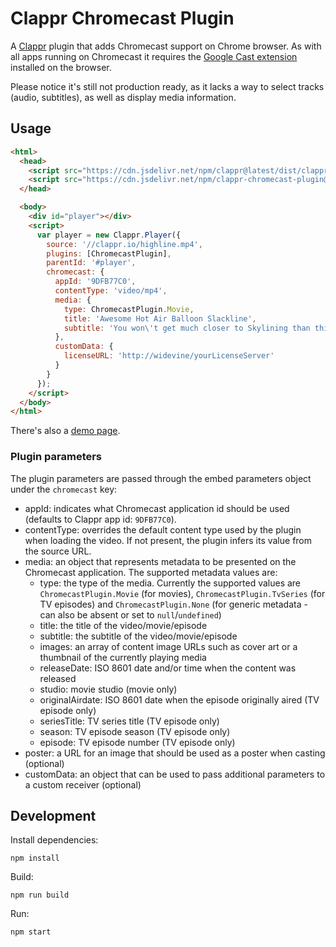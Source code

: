 # Clappr Chromecast Plugin

A [Clappr](https://github.com/clappr/clappr) plugin that adds Chromecast support on Chrome browser. As with all apps running on Chromecast it requires the [Google Cast extension](https://chrome.google.com/webstore/detail/google-cast/boadgeojelhgndaghljhdicfkmllpafd) installed on the browser.

Please notice it's still not production ready, as it lacks a way to select tracks (audio, subtitles), as well as display media information.

## Usage

```html
<html>
  <head>
    <script src="https://cdn.jsdelivr.net/npm/clappr@latest/dist/clappr.min.js"></script>
    <script src="https://cdn.jsdelivr.net/npm/clappr-chromecast-plugin@latest/dist/clappr-chromecast-plugin.min.js"></script>
  </head>

  <body>
    <div id="player"></div>
    <script>
      var player = new Clappr.Player({
        source: '//clappr.io/highline.mp4',
        plugins: [ChromecastPlugin],
        parentId: '#player',
        chromecast: {
          appId: '9DFB77C0',
          contentType: 'video/mp4',
          media: {
            type: ChromecastPlugin.Movie,
            title: 'Awesome Hot Air Balloon Slackline',
            subtitle: 'You won\'t get much closer to Skylining than this!'
          },
          customData: {
            licenseURL: 'http://widevine/yourLicenseServer'
          }
        }
      });
    </script>
  </body>
</html>
```

There's also a [demo page](https://clappr.github.io/clappr-chromecast-plugin).

### Plugin parameters

The plugin parameters are passed through the embed parameters object under the `chromecast` key:

- appId: indicates what Chromecast application id should be used (defaults to Clappr app id: `9DFB77C0`).
- contentType: overrides the default content type used by the plugin when loading the video. If not present, the plugin infers its value from the source URL.
- media: an object that represents metadata to be presented on the Chromecast application. The supported metadata values are:
  - type: the type of the media. Currently the supported values are `ChromecastPlugin.Movie` (for movies), `ChromecastPlugin.TvSeries` (for TV episodes) and `ChromecastPlugin.None` (for generic metadata - can also be absent or set to `null`/`undefined`)
  - title: the title of the video/movie/episode
  - subtitle: the subtitle of the video/movie/episode
  - images: an array of content image URLs such as cover art or a thumbnail of the currently playing media
  - releaseDate: ISO 8601 date and/or time when the content was released
  - studio: movie studio (movie only)
  - originalAirdate: ISO 8601 date when the episode originally aired (TV episode only)
  - seriesTitle: TV series title (TV episode only)
  - season: TV episode season (TV episode only)
  - episode: TV episode number (TV episode only)
- poster: a URL for an image that should be used as a poster when casting (optional)
- customData: an object that can be used to pass additional parameters to a custom receiver (optional)


## Development

Install dependencies:

`npm install`

Build:

`npm run build`

Run:

`npm start`
